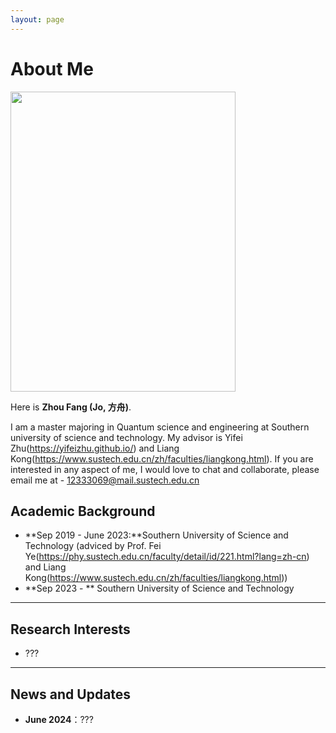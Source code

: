 ```yaml
---
layout: page
---
```


# About Me

<img src="https://caihanlin.com/caihanlin.jpg" class="floatpic" width="360" height="480">

Here is **Zhou Fang (Jo, 方舟)**.

I am a master majoring in Quantum science and engineering at Southern university of science and technology. My advisor is Yifei Zhu(https://yifeizhu.github.io/) and Liang Kong(https://www.sustech.edu.cn/zh/faculties/liangkong.html).
If you are interested in any aspect of me, I would love to chat and collaborate, please email me at - 12333069@mail.sustech.edu.cn

## Academic Background

- **Sep 2019 - June 2023:**Southern University of Science and Technology (adviced by Prof. Fei Ye(https://phy.sustech.edu.cn/faculty/detail/id/221.html?lang=zh-cn) and Liang Kong(https://www.sustech.edu.cn/zh/faculties/liangkong.html))
- **Sep 2023 - ** Southern University of Science and Technology


---

## Research Interests

- ???



---

## News and Updates

- **June 2024**：???
